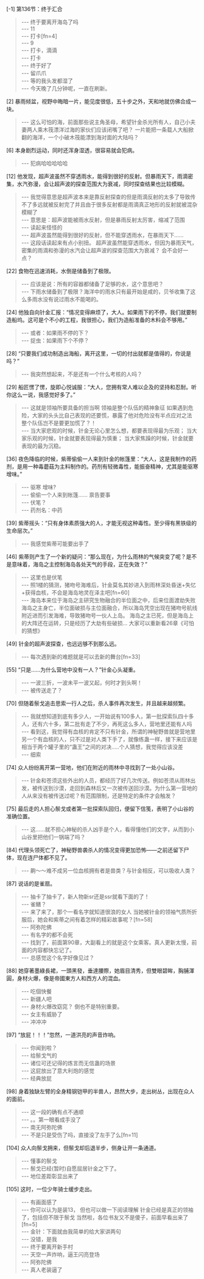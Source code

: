 
[-1] 第136节：终于汇合
>--- 终于要离开海岛了吗<br>
>--- 11<br>
>--- 打卡[fn=4]<br>
>--- 9<br>
>--- 打卡，滴滴<br>
>--- 打卡<br>
>--- 终于好了<br>
>--- 留爪爪<br>
>--- 等的我头发都湿了<br>
>--- 今天晚了几分钟呢，一直在刷新。<br>

[2] 暴雨倾盆，视野中晦暗一片，能见度很低，五十步之外，天和地就仿佛合成一块。
>--- 这么可怕的海，前面那些说主角圣母，希望针金杀光所有人，自己小夫妻两人乘木筏漂洋过海的家伙们应该闭嘴了吧？
一片能把一条载人大船掀翻的海洋，一个小破木筏能漂到海对面的大陆吗？<br>

[6] 本身剧烈运动，同时还浑身湿透，很容易就会犯病。
>--- 犯病哈哈哈哈哈<br>

[12] 他发现，超声波虽然不穿透雨水，能得到很好的反射。但暴雨天下，雨滴密集，水汽弥漫，会让超声波的探查范围大为衰减，同时探查结果也比较模糊。
>--- 我觉得意思是超声波本来是靠反射探查的但是雨滴反射的太多了导致传不了多远就被反射完了并且由于很多反射都是雨滴真正地形的反射就被混杂模糊了<br>
>--- 意思是：超声波能被雨水反射，但是暴雨反射太厉害，缩减了范围<br>
>--- 读起来怪怪的<br>
>--- 超声波虽然能得到很好的反射，但不能穿透雨水，在暴雨天下......<br>
>--- 这段话读起来有点小别扭。
超声波虽然能穿透雨水，但因为暴雨天气，密集的雨滴和弥漫的水汽会让超声波的探查范围大为衰减？
会不会好一点？<br>

[22] 食物在迅速消耗，水倒是储备到了极限。
>--- 应该是说：所有的容器都储备了足够的水，这个意思吧？<br>
>--- 下雨水储备到了极限？海洋中的雨水只有最开始是咸的，贝爷收集了这么多雨水没有说过雨水不能喝的。<br>

[24] 他独自向针金汇报：“情况变得麻烦了，大人。如果雨下的不停，我们就要制造船坞。这可是个不小的工程，我很担心，我们为造船准备的木料会不够用。”
>--- 或者：如果雨不停的下？<br>
>--- 捉虫：如果雨下个不停？<br>

[28] “只要我们成功制造出海船，离开这里，一切的付出就都是值得的，你说是吗？”
>--- 我突然想起来，不是还有一个什么考核的人吗？<br>

[29] 船匠愣了愣，旋即心悦诚服：“大人，您拥有常人难以企及的坚持和忍耐。听你这么一说，我感觉好多了。”
>--- 这就是领袖所要具备的担当啊
领袖是整个队伍的精神象征
如果遇到危险，大家的头头比自己表现的还要慌，暴露了他对危险没有半点应对之法
整个队伍岂不是要更加慌了？！<br>
>--- 当大家悲观的时候，针金无论心里怎么想，都要表现得最为乐观；
当大家乐观的时候，针金就要表现得最为慎重；
当大家焦躁的时候，针金就要表现的最为沉稳。<br>

[36] 夜色降临的时候，紫蒂偷偷一人来到针金的帐篷里：“大人，这是我制作的药剂，是用一种毒蘑菇为主料制作的。药剂有轻微毒性，能振奋精神，尤其是能驱寒增味。”
>--- 驱寒 增味?<br>
>--- 偷偷一个人来到帐篷…… 禀告要事<br>
>--- 伏笔？<br>
>--- 药剂名：中药<br>

[39] 紫蒂摇头：“只有身体素质强大的人，才能无视这种毒性。至少得有黑铁级的生命层次。”
>--- 我感觉紫蒂可能要出手了<br>

[46] 紫蒂则产生了一个新的疑问：“那么现在，为什么雨林的气候突变了呢？是不是意味着，海岛之主控制海岛各处天气的手段，正在失效？”
>--- 这里也是伏笔<br>
>--- 照1楼的猜测，猪吻号海难后，针金莫名其妙进入到雨林深处昏迷+失忆+获得血核，不会是海岛地灵在泽主吧[fn=60]<br>
>--- 海岛本来位于海岛之主研究生物融合的半位面之中，后来位面渡劫失败海岛之主身亡，半位面破损与主位面融合，所以海岛凭空出现在猪吻号航线附近进而引发海难，导致猪吻号一伙人上岛。
海岛之主已死，但是海岛上的大阵还在运转，只是经历了大劫有些破损...
大家可以重新看26章《可怕的猜想》<br>

[49] 针金的超声波探查，也远远够不到那么远。
>--- 每次遇到新的难题就是可以去新的舞台[fn=33]<br>

[55] “只是……为什么营地中没有一人？”针金心头凝重。
>--- 一波三折，一波未平一波又起，何时才到头啊！<br>
>--- 被传送走了？<br>

[70] 但随着鬃戈追击思索一行人之后，杀人事件再次发生，并且越来越频繁。
>--- 我就想知道到底有多少人，一开始说有100多人，第一批探索队四十多人，还有六十多，第二批有走了不少，再死这么多人，营地里还能有人吗<br>
>--- 看到这，我觉得有血核的肯定不只有针金，所谓的神秘野兽就是营地里另一个有血核的人，只不过是对人类下手了，就像练蛊一样，接下来应该是相当于两个罐子里的“蛊王”之间的对决.....个人猜想，我觉得应该没差<br>
>--- 细索<br>

[74] 众人纷纷离开第一营地，他们在附近的雨林中寻找到了一处小山谷。
>--- 针金和苍须这些外出的人员，都经历了好几次传送。例如苍须从雨林出发，被传送到沙漠，走回到森林后又一次被传送回沙漠。为什么第一营地的人从来没有被传送过呢？有范围限制，还是特定的条件才会触发？<br>

[75] 最后走的人担心鬃戈或者第一批探索队回归，便留下信笺，表明了小山谷的准确位置。
>--- 这……就不担心神秘的杀人凶手是个人，看得懂他们的文字，从而到小山谷里把他们一锅端了吗？<br>

[84] 代理头领死亡了，神秘野兽袭杀人的情况变得更加恐怖——之前还留下尸体，现在连尸体都不见了。
>--- 齁～～难不成另一位血核拥有者是兽类？与针金相反，可以吸收人类？<br>

[87] 说话的是雀扇。
>--- 抽卡了抽卡了，新人物新sr还是ssr就看下面的了！<br>
>--- 雀鳝？<br>
>--- 来了来了，那个一看名字就知道很浪的女人
当她被针金的领袖气质所折服后，她会和紫蒂之间有着怎样的精彩故事呢？[fn=58]<br>
>--- 阿弥陀佛<br>
>--- 有名字的都不会死<br>
>--- 找到了，前面第90章，大副看上的就是这个女乘客。真人更新太慢，前面的内容都快忘记了。<br>
>--- 总感觉这个名字好像见过？<br>

[88] 她穿著墨綠長裙，一頭黑發，垂達腰際，她眉目清秀，但雙眼碧眸，胸脯渾圓，身材火爆，像是帝國東方人和西方人的混血。
>--- 吃個快餐<br>
>--- 新疆人吧<br>
>--- 身材火爆改窈窕？
倒也不是特别重要。<br>
>--- 女主有威胁了<br>
>--- 冲冲冲<br>

[97] “放屁！！！”忽然，一道洪亮的声音炸响。
>--- 你闻到啦？<br>
>--- 给鬃戈气的<br>
>--- 诸位可还记得的炼言而无信蛊的场景<br>
>--- 这屁放出了意大利炮的感觉<br>
>--- 经典放屁<br>

[98] 身着独缺左臂的全身精钢铠甲的半兽人，昂然大步，走出树丛，出现在众人的面前。
>--- 这一段的确有点不通顺<br>
>--- 。。第一眼看成手没了<br>
>--- 南无阿弥陀佛<br>
>--- 不是只是受伤了吗，直接没了左手了么[fn=11]<br>

[104] 众人向鬃戈拥来，但鬃戈却后退半步，侧身让开一条通道。
>--- 懂事的鬃戈<br>
>--- 鬃戈已经(暂时)自愿屈居针金之下了。<br>
>--- 地位差距彰显出来了<br>

[105] 这时，一位少年骑士缓步走出。
>--- 有画面感了<br>
>--- 你可以认为是装13，
但也可以做一下阅读理解
针金已经是真正的领袖了，包括但不限于鬃戈
当然啦，各位书友又不是傻子，前面早看出来了[fn=5]<br>
>--- 金针：下面就由我简单的给大家讲两句<br>
>--- 没错，是我<br>
>--- 终于要离开新手村<br>
>--- 天空一声炸响，逼王闪亮登场<br>
>--- 阿弥陀佛<br>
>--- 真人老装逼了<br>
